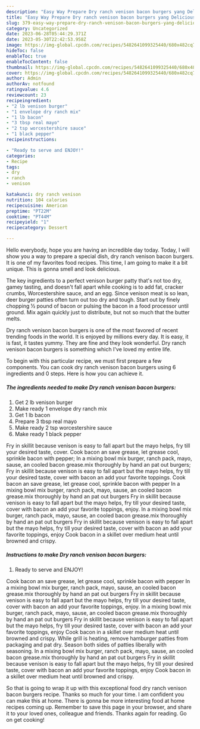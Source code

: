 ```yaml
---
description: "Easy Way Prepare Dry ranch venison bacon burgers yang Delicious"
title: "Easy Way Prepare Dry ranch venison bacon burgers yang Delicious"
slug: 379-easy-way-prepare-dry-ranch-venison-bacon-burgers-yang-delicious
category: Uncategorized
date: 2023-06-28T05:44:29.371Z
date: 2023-05-30T22:42:53.958Z
image: https://img-global.cpcdn.com/recipes/5482641099325440/680x482cq70/dry-ranch-venison-bacon-burgers-recipe-main-photo.jpg
hideToc: false
enableToc: true
enableTocContent: false
thumbnail: https://img-global.cpcdn.com/recipes/5482641099325440/680x482cq70/dry-ranch-venison-bacon-burgers-recipe-main-photo.jpg
cover: https://img-global.cpcdn.com/recipes/5482641099325440/680x482cq70/dry-ranch-venison-bacon-burgers-recipe-main-photo.jpg
author: Admin
authorAv: notfound
ratingvalue: 4.6
reviewcount: 23
recipeingredient:
- "2 lb venison burger"
- "1 envelope dry ranch mix"
- "1 lb bacon"
- "3 tbsp real mayo"
- "2 tsp worcestershire sauce"
- "1 black pepper"
recipeinstructions:

- "Ready to serve and ENJOY!"
categories:
- Recipe
tags:
- dry
- ranch
- venison

katakunci: dry ranch venison 
nutrition: 104 calories
recipecuisine: American
preptime: "PT22M"
cooktime: "PT44M"
recipeyield: "1"
recipecategory: Dessert

---
```



Hello everybody, hope you are having an incredible day today. Today, I will show you a way to prepare a special dish, dry ranch venison bacon burgers. It is one of my favorites food recipes. This time, I am going to make it a bit unique. This is gonna smell and look delicious.

The key ingredients to a perfect venison burger patty that&#39;s not too dry, gamey tasting, and doesn&#39;t fall apart while cooking is to add fat, cracker crumbs, Worcestershire sauce, and an egg. Since venison meat is so lean, deer burger patties often turn out too dry and tough. Start out by finely chopping ½ pound of bacon or pulsing the bacon in a food processor until ground. Mix again quickly just to distribute, but not so much that the butter melts.

Dry ranch venison bacon burgers is one of the most favored of recent trending foods in the world. It is enjoyed by millions every day. It is easy, it is fast, it tastes yummy. They are fine and they look wonderful. Dry ranch venison bacon burgers is something which I've loved my entire life.


To begin with this particular recipe, we must first prepare a few components. You can cook dry ranch venison bacon burgers using 6 ingredients and 0 steps. Here is how you can achieve it.

<!--inarticleads1-->

##### The ingredients needed to make Dry ranch venison bacon burgers:

1. Get 2 lb venison burger
1. Make ready 1 envelope dry ranch mix
1. Get 1 lb bacon
1. Prepare 3 tbsp real mayo
1. Make ready 2 tsp worcestershire sauce
1. Make ready 1 black pepper


Fry in skillit because venison is easy to fall apart but the mayo helps, fry till your desired taste, cover. Cook bacon an save grease, let grease cool, sprinkle bacon with pepper; In a mixing bowl mix burger, ranch pack, mayo, sause, an cooled bacon grease.mix thoroughly by hand an pat out burgers; Fry in skillit because venison is easy to fall apart but the mayo helps, fry till your desired taste, cover with bacon an add your favorite toppings. Cook bacon an save grease, let grease cool, sprinkle bacon with pepper In a mixing bowl mix burger, ranch pack, mayo, sause, an cooled bacon grease.mix thoroughly by hand an pat out burgers Fry in skillit because venison is easy to fall apart but the mayo helps, fry till your desired taste, cover with bacon an add your favorite toppings, enjoy. In a mixing bowl mix burger, ranch pack, mayo, sause, an cooled bacon grease.mix thoroughly by hand an pat out burgers Fry in skillit because venison is easy to fall apart but the mayo helps, fry till your desired taste, cover with bacon an add your favorite toppings, enjoy Cook bacon in a skillet over medium heat until browned and crispy. 

<!--inarticleads2-->

##### Instructions to make Dry ranch venison bacon burgers:


1. Ready to serve and ENJOY!

Cook bacon an save grease, let grease cool, sprinkle bacon with pepper In a mixing bowl mix burger, ranch pack, mayo, sause, an cooled bacon grease.mix thoroughly by hand an pat out burgers Fry in skillit because venison is easy to fall apart but the mayo helps, fry till your desired taste, cover with bacon an add your favorite toppings, enjoy. In a mixing bowl mix burger, ranch pack, mayo, sause, an cooled bacon grease.mix thoroughly by hand an pat out burgers Fry in skillit because venison is easy to fall apart but the mayo helps, fry till your desired taste, cover with bacon an add your favorite toppings, enjoy Cook bacon in a skillet over medium heat until browned and crispy. While grill is heating, remove hamburger patties from packaging and pat dry. Season both sides of patties liberally with seasoning. In a mixing bowl mix burger, ranch pack, mayo, sause, an cooled bacon grease.mix thoroughly by hand an pat out burgers Fry in skillit because venison is easy to fall apart but the mayo helps, fry till your desired taste, cover with bacon an add your favorite toppings, enjoy Cook bacon in a skillet over medium heat until browned and crispy. 

So that is going to wrap it up with this exceptional food dry ranch venison bacon burgers recipe. Thanks so much for your time. I am confident you can make this at home. There is gonna be more interesting food at home recipes coming up. Remember to save this page in your browser, and share it to your loved ones, colleague and friends. Thanks again for reading. Go on get cooking!
